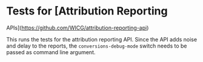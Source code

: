# Tests for [Attribution Reporting
APIs](https://github.com/WICG/attribution-reporting-api)

This runs the tests for the attribution reporting API. Since the API adds noise
and delay to the reports, the `conversions-debug-mode` switch needs to be passed
as command line argument.
